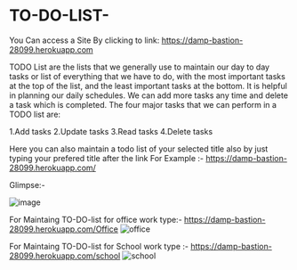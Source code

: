 # TO-DO-LIST-
You Can access a Site By clicking to link:  https://damp-bastion-28099.herokuapp.com

TODO List are the lists that we generally use to maintain our day to day tasks or list of everything that we have to do, with the most important tasks at the top of the list, and the least important tasks at the bottom. It is helpful in planning our daily schedules. We can add more tasks any time and delete a task which is completed. The four major tasks that we can perform in a TODO list are:

1.Add tasks
2.Update tasks
3.Read tasks
4.Delete tasks

Here you can also maintain a todo list of your selected title also by just typing your prefered title after the link 
For Example :- https://damp-bastion-28099.herokuapp.com/ <your title>

Glimpse:-

  ![image](https://user-images.githubusercontent.com/78257712/179581866-49f758b3-218e-46e6-9a11-5f0e25f52a38.png)


For Maintaing TO-DO-list for office work type:- https://damp-bastion-28099.herokuapp.com/Office
![office](https://user-images.githubusercontent.com/78257712/179581521-1a35f7eb-0ba9-4039-b484-11e7ec708d1e.JPG)

For Maintaing TO-DO-list for School work type :- https://damp-bastion-28099.herokuapp.com/school
![school](https://user-images.githubusercontent.com/78257712/179581721-a38de004-bc69-40f5-a9cd-2eec39aac499.JPG)
